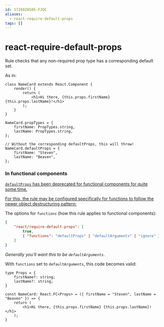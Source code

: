 ```yaml
---
id: 1726028505-FJOC
aliases:
  - react-require-default-props
tags: []
---
```


# react-require-default-props

Rule checks that any non-required prop type has a corresponding default set.

As in:
```tsx
class NameCard extends React.Component {
    render() {
        return (
            <h1>Hi there, {this.props.firstName} {this.props.lastName}!</h1>
        );
    }
}

NameCard.propTypes = {
    firstName: PropTypes.string,
    lastName: PropTypes.string,
};

// Without the corresponding defaultProps, this will throw!
NameCard.defaultProps = {
    firstName: "Steven",
    lastName: "Beaven",
};
```

### In functional components

[`defaultProps` has been deprecated for functional components for quite some time.](https://github.com/facebook/react/pull/25699)

[For this, the rule may be configured specifically for functions to follow the newer object destructuring pattern:](https://github.com/jsx-eslint/eslint-plugin-react/blob/master/docs/rules/require-default-props.md#functions)

The options for `functions` (how this rule applies to functional components):
```json
{
    "react/require-default-props": [
        true, 
        { "functions": "defaultProps" | "defaultArguments" | "ignore" }
    ]
}
```

_Generally you'll want this to be `defaultArguments`_.

With `functions` set to `defaultArguments`, this code becomes valid:
```tsx
type Props = {
    firstName?: string;
    lastName?: string;
}

const NameCard: React.FC<Props> = ({ firstName = "Steven", lastName = "Beaven" }) => {
    return (
        <h1>Hi there, {this.props.firstName} {this.props.lastName}!</h1>
    );
}
```


